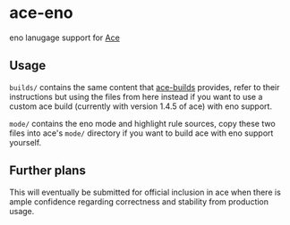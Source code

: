 # ace-eno

eno lanugage support for [Ace](https://ace.c9.io/)

## Usage

`builds/` contains the same content that [ace-builds](https://www.npmjs.com/package/ace-builds) provides, refer to their instructions but using the files from here instead if you want to use a custom ace build (currently with version 1.4.5 of ace) with eno support.

`mode/` contains the eno mode and highlight rule sources, copy these two files into ace's `mode/` directory if you want to build ace with eno support yourself.

## Further plans

This will eventually be submitted for official inclusion in ace when there is ample confidence regarding correctness and stability from production usage.

